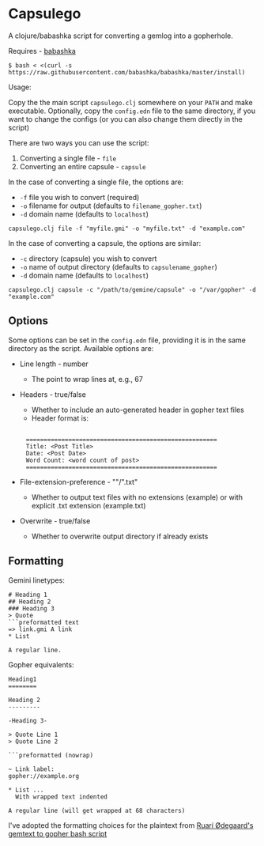 # Capsulego

A clojure/babashka script for converting a gemlog into a gopherhole.

Requires - [babashka](https://github.com/babashka/babashka)

``` shell
$ bash < <(curl -s https://raw.githubusercontent.com/babashka/babashka/master/install)
```

Usage:

Copy the the main script `capsulego.clj` somewhere on your `PATH` and make executable. Optionally, copy the `config.edn` file to the same directory, if you want to change the configs (or you can also change them directly in the script)

There are two ways you can use the script:

1. Converting a single file - `file`
2. Converting an entire capsule - `capsule`

In the case of converting a single file, the options are:

- `-f` file you wish to convert (required)
- `-o` filename for output  (defaults to `filename_gopher.txt`)
- `-d` domain name (defaults to `localhost`)

``` shell
capsulego.clj file -f "myfile.gmi" -o "myfile.txt" -d "example.com"
```


In the case of converting a capsule, the options are similar:
- `-c` directory (capsule) you wish to convert
- `-o` name of output directory (defaults to `capsulename_gopher`)
- `-d` domain name (defaults to `localhost`)

``` shell
capsulego.clj capsule -c "/path/to/gemine/capsule" -o "/var/gopher" -d "example.com"
```

## Options

Some options can be set in the `config.edn` file, providing it is in the same directory as the script. Available options are:


- Line length - number
  - The point to wrap lines at, e.g., 67

- Headers - true/false
  - Whether to include an auto-generated header in gopher text files
  - Header format is:

``` text

     ======================================================
     Title: <Post Title>
     Date: <Post Date>
     Word Count: <word count of post>
     ======================================================

```

- File-extension-preference - ""/".txt"
  - Whether to output text files with no extensions (example) or with explicit .txt extension (example.txt)

- Overwrite - true/false
  - Whether to overwrite output directory if already exists

## Formatting

Gemini linetypes:

``` text
# Heading 1
## Heading 2
### Heading 3
> Quote 
```preformatted text
=> link.gmi A link
* List

A regular line.
```

Gopher  equivalents:

``` text
Heading1
========

Heading 2
---------

-Heading 3-

> Quote Line 1
> Quote Line 2

```preformatted (nowrap)

~ Link label:
gopher://example.org

* List ...
  With wrapped text indented
  
A regular line (will get wrapped at 68 characters)
```

I've adopted the formatting choices for the plaintext from [Ruarí Ødegaard's gemtext to gopher bash script](https://ruario.flounder.online/gemlog/2022-01-04_Formatting_Gemtext_for_Gopher.gmi) 
